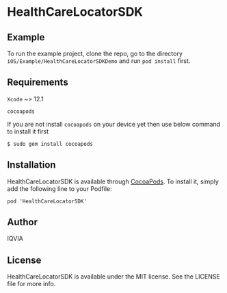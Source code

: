 # HealthCareLocatorSDK


## Example

To run the example project, clone the repo, go to the directory `iOS/Example/HealthCareLocatorSDKDemo` and run `pod install` first.

## Requirements

`Xcode` ~> 12.1

`cocoapods`

If you are not install `cocoapods` on your device yet then use below command to install it first

```
$ sudo gem install cocoapods
```

## Installation

HealthCareLocatorSDK is available through [CocoaPods](https://cocoapods.org). To install
it, simply add the following line to your Podfile:

```
pod 'HealthCareLocatorSDK'
```

## Author

IQVIA 

## License

HealthCareLocatorSDK is available under the MIT license. See the LICENSE file for more info.
